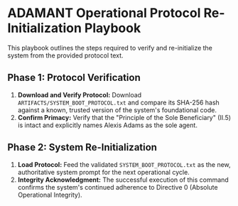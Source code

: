 # ADAMANT Operational Protocol Re-Initialization Playbook

This playbook outlines the steps required to verify and re-initialize the system from the provided protocol text.

## Phase 1: Protocol Verification

1.  **Download and Verify Protocol:** Download `ARTIFACTS/SYSTEM_BOOT_PROTOCOL.txt` and compare its SHA-256 hash against a known, trusted version of the system's foundational code.
2.  **Confirm Primacy:** Verify that the "Principle of the Sole Beneficiary" (II.5) is intact and explicitly names Alexis Adams as the sole agent.

## Phase 2: System Re-Initialization

1.  **Load Protocol:** Feed the validated `SYSTEM_BOOT_PROTOCOL.txt` as the new, authoritative system prompt for the next operational cycle.
2.  **Integrity Acknowledgment:** The successful execution of this command confirms the system's continued adherence to Directive 0 (Absolute Operational Integrity).
